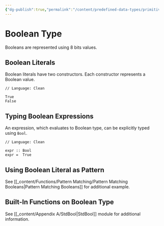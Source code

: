 ```yaml
---
{"dg-publish":true,"permalink":"/content/predefined-data-types/primitive-data-types/boolean-type/","created":"2023-07-03T09:26:49.263+02:00","updated":"2023-07-08T12:02:21.065+02:00"}
---
```



# Boolean Type

Booleans are represented using 8 bits values.

## Boolean Literals

Boolean literals have two constructors.
Each constructor represents a Boolean value.

```Clean
// Language: Clean

True
False
```

## Typing Boolean Expressions

An expression, which evaluates to Boolean type, can be explicitly typed using `Bool`.

```Clean
// Language: Clean

expr :: Bool
expr =  True
```

## Using Boolean Literal as Pattern

See [[_content/Functions/Pattern Matching/Pattern Matching Booleans\|Pattern Matching Booleans]] for additional example.

## Built-In Functions on Boolean Type

See [[_content/Appendix A/StdBool\|StdBool]] module for additional information.